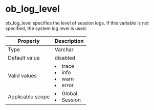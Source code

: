 # ob_log_level

ob_log_level specifies the level of session logs. If this variable is not specified, the system log level is used.

| **Property** | **Description** |
|--------|---------------------------------------------------------------------------------------------------------------------------------------------------------------------------------------------|
| Type | Varchar |
| Default value | disabled |
| Valid values | <li> trace   <li> info   <li> warn   <li> error |
| Applicable scope | <li> Global   <li> Session |
